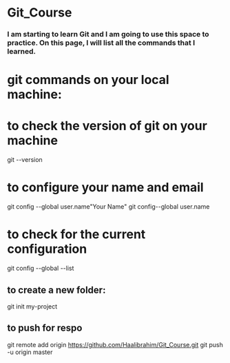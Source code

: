 # Git_Course
### I am starting to learn Git and I am going to use this space to practice. On this page, I will list all the commands that I learned.

# git commands on your local machine:
# to check the version of git on your machine
git --version 
# to configure your name and email
git config --global user.name"Your Name"
git config--global user.name
# to check for the current configuration
git config --global --list


## to create a new folder: 
git init my-project 

## to push for respo
git remote add origin https://github.com/Haalibrahim/Git_Course.git
git push -u origin master
